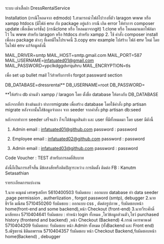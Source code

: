 ﻿ระบบ เช่าเสื้อผ้า DressRentalService


Installation
(กรณีโหลดจาก edmodo)
1.สามารถนำไฟล์ไปวางที่ตัว laragon www หรือ xampp htdocs 
(มีไฟล์ env กับ package อยู่แล้ว กรณี เกิด error ให้ทำการ composer update เพื่อเช็คเวอร์ชั่น)
(กรณีclone หรือ โหลดมาจากgit)
1.clone หรือ โหลดมาแตกไฟล์มาไว้ ใน www สำหรับ laragon หรือ htdocs สำหรับ xampp
2. ใช้ คำสั่ง composer install เพื่อลง package ต่างๆ ที่เคยมีในโปรเจคนี้
3.copy env example ไปสร้าง ไฟล์ env ใหม่
โดยในไฟล์  env แก้จ้อมูลดังนี้


MAIL_DRIVER=smtp
MAIL_HOST=smtp.gmail.com
MAIL_PORT=587
MAIL_USERNAME=infatuated01@gmail.com
MAIL_PASSWORD=ypclkdggdvrquhru
MAIL_ENCRYPTION=tls

เพื่อ set up bullet mail ไว้สำหรับการยิง forgot passward section

DB_DATABASE=dressrental**
DB_USERNAME=root
DB_PASSWORD=

**ให้สร้าง db ผ่านตัว xampp / laragon โดย ตั้งชื่อ database ให้ตรงกับ DB_DATABASE

หลังจากที่ทำ ข้างต้นแล้ว
ทำการmigrate เพื่อสร้าง database โดยใช้คำสั่ง php artisan migrate 
หลังจากนั้นใส่ข้อมูลจำลอง จาก seeder จากคำสั่ง php artisan db:seed

หลังจากทำการ seeder เสร็จแล้ว ก็จะได้ข้อมูลสินค้า และ user ที่มีทั้งหมดมา โดย user มีดังนี้
1. Admin
email : infatuated01@github.com 
password : password

2. Employee
email : infatuated02@github.com 
password : password

3. Admin
email : infatuated03@github.com 
password : password

Code Voucher : TEST สำหรับการลดยี่สิบบาท

ดังนี้ก็เป็นการเสร็จสิ้น
มีข้อสงสัยหรือติดปัญาระหว่าง การติดตั้ง ติดต่อ FB : Kanutm Setasathian


รายระเอียดการแบ่งงาน

1.นาย คณุตม์ เศรษฐเสถียร 5610400503
 รับผิดชอบ : ออกแบบ database ทำ data seeder ,page permission , autherlization , forgot password (smtp), debugger
2.นายธีรวัต มณีสม 5710450260
รับผิดชอบ : ออกแบบ css , ตัดต่อรูปภาพ , รับผิดชอบหน้า home(front-end and some backend),หน้า Checkout (front-end)
3.นายวีระศักดิ์ มาลัยทอง 5710404641
รับผิดชอบ : ทำหน้า login ทั้งหมด ,โชว์ข้อมูลส่วนตัว,โชว์ purchased history (frontend and backend) ,หน้า Checkout (Backend) 
4.กรณ์ เคารพาพงศ์ 5710404209
รับผิดชอบ: รับผิดชอบ หน้า Admin ทั้งหมด (ทั้งBackend และ Front end)
5.ณัฐธยาน์ ธิติมลพรรณ 5710404357
รับผิดชอบ หน้า Checkout Backend,รับผิดชอบหน้า home(Backend) , debugger

